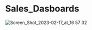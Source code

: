 # Sales_Dasboards
![Screen_Shot_2023-02-17_at_16 57 32](https://user-images.githubusercontent.com/112166780/220402934-7c918e94-b7f4-4c8f-885e-b771cf2f177e.png)
